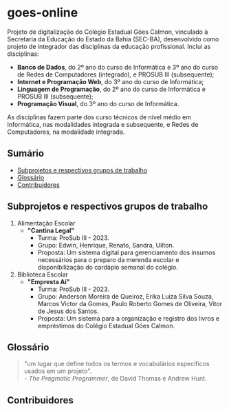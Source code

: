 # goes-online
Projeto de digitalização do Colégio Estadual Góes Calmon, vinculado à Secretaria da Educação do Estado da Bahia (SEC-BA), desenvolvido como projeto de integrador das disciplinas da educação profissional. Inclui as disciplinas:

* **Banco de Dados**, do 2º ano do curso de Informática e 3º ano do curso de Redes de Computadores (integrado), e PROSUB III (subsequente);
* **Internet e Programação Web**, do 3º ano do curso de Informática; 
* **Linguagem de Programação**, do 2º ano do curso de Informática e PROSUB III (subsequente); 
* **Programação Visual**, do 3º ano do curso de Informática.

As disciplinas fazem parte dos curso técnicos de nível médio em Informática, nas modalidades integrada e subsequente, e Redes de Computadores, na modalidade integrada.

## Sumário
* [Subprojetos e respectivos grupos de trabalho](#subprojetos-e-respectivos-grupos-de-trabalho)
* [Glossário](#glossário)
* [Contribuidores](#contribuidores)

## Subprojetos e respectivos grupos de trabalho
1. Alimentação Escolar
   - **"Cantina Legal"**
     - Turma: ProSub III - 2023.
     - Grupo: Edwin, Henrique, Renato, Sandra, Uilton.
     - Proposta: Um sistema digital para gerenciamento dos insumos necessários para o preparo da merenda escolar e disponibilização do cardápio semanal do colégio. 
2. Biblioteca Escolar
	 - **"Empresta Aí"**
	 	 - Turma: ProSub III - 2023.
		 - Grupo: Anderson Moreira de Queiroz, Erika Luiza Silva Souza, Marcos Victor da Gomes, Paulo Roberto Gomes de Oliveira, Vitor de Jesus dos Santos.
		 - Proposta: Um sistema para a organização e registro dos livros e empréstimos do Colégio Estadual Góes Calmon.
     
## Glossário

> "um lugar que define todos os termos e vocabulários específicos usados em um projeto". <br>- *The Pragmatic Programmer*, de David Thomas e Andrew Hunt.

## Contribuidores
